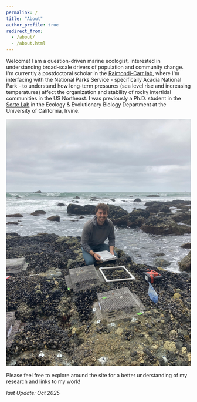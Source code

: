 ```yaml
---
permalink: /
title: "About"
author_profile: true
redirect_from: 
  - /about/
  - /about.html
---
```


Welcome! I am a question-driven marine ecologist, interested in understanding broad-scale drivers of population and community change. I'm currently a postdoctoral scholar in the [Raimondi-Carr lab](https://rclab.ucsc.edu/), where I'm interfacing with the National Parks Service - specifically Acadia National Park - to understand how long-term pressures (sea level rise and increasing temperatures) affect the organization and stability of rocky intertidal communities in the US Northeast. I was previously a Ph.D. student in the [Sorte Lab](https://cascadesorte.org/) in the Ecology & Evolutionary Biology Department at the University of California, Irvine. 

![DeployingDanaCages.jpg](/images/DeployingDanaCages.jpg)

Please feel free to explore around the site for a better understanding of my research and links to my work!

*last Update: Oct 2025*
